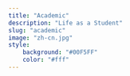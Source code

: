 ```yaml
---
title: "Academic"
description: "Life as a Student"
slug: "academic"
image: "zh-cn.jpg"
style:
    background: "#00F5FF"
    color: "#fff"
---
```


